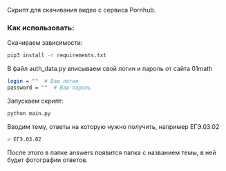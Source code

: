 Скрипт для скачивания видео с сервиса Pornhub.

### Как использовать:

Скачиваем зависимости:
```bash
pip3 install -r requirements.txt
```
В файл auth_data.py вписываем свой логин и пароль от сайта 01math
```bash
login = ""  # Ваш логин
password = ""  # Ваш пароль
```
Запускаем скрипт:
```bash
python main.py
```
Вводим тему, ответы на которую нужно получить, например ЕГЭ.03.02
```bash
> ЕГЭ.03.02
```
После этого в папке answers появится папка с названием темы, в ней будет фотографии ответов.